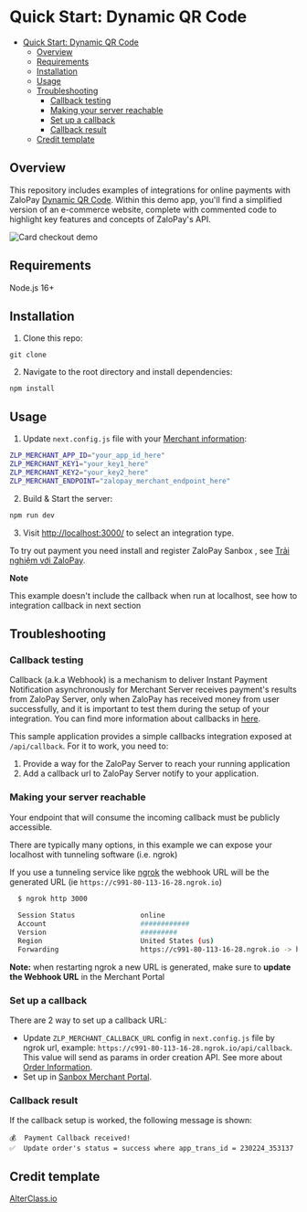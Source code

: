 # Quick Start: Dynamic QR Code

- [Quick Start: Dynamic QR Code](#quick-start-dynamic-qr-code)
  - [Overview](#overview)
  - [Requirements](#requirements)
  - [Installation](#installation)
  - [Usage](#usage)
  - [Troubleshooting](#troubleshooting)
    - [Callback testing](#callback-testing)
    - [Making your server reachable](#making-your-server-reachable)
    - [Set up a callback](#set-up-a-callback)
    - [Callback result](#callback-result)
  - [Credit template](#credit-template)



## Overview

This repository includes examples of integrations for online payments with ZaloPay [Dynamic QR Code](https://docs.zalopay.vn/v2/payments/qrcode/overview.html). Within this demo app, you'll find a simplified version of an e-commerce website, complete with commented code to highlight key features and concepts of ZaloPay's API.

![Card checkout demo](public/images/demo-qrscan.gif)

## Requirements

Node.js 16+

## Installation

1. Clone this repo:

```
git clone 
```

2. Navigate to the root directory and install dependencies:

```
npm install
```

## Usage

1. Update `next.config.js` file with your [Merchant information](https://docs.zalopay.vn/v2/start/):

```sh
ZLP_MERCHANT_APP_ID="your_app_id_here"
ZLP_MERCHANT_KEY1="your_key1_here"
ZLP_MERCHANT_KEY2="your_key2_here"
ZLP_MERCHANT_ENDPOINT="zalopay_merchant_endpoint_here"
```

2. Build & Start the server:

```sh
npm run dev
```

3. Visit [http://localhost:3000/](http://localhost:3000/) to select an integration type.

To try out payment you need install and register ZaloPay Sanbox , see [Trải nghiệm với ZaloPay](https://docs.zalopay.vn/v2/start/#A).

**Note**

This example doesn't include the callback when run at localhost, see how to integration callback in next section

## Troubleshooting 

### Callback testing

Callback (a.k.a Webhook) is a mechanism to deliver Instant Payment Notification asynchronously for Merchant Server receives payment's results from ZaloPay Server, only when ZaloPay has received money from user successfully, and it is important to test them during the setup of your integration.
You can find more information about callbacks in [here](https://docs.zalopay.vn/en/v2/general/overview.html#callback).

This sample application provides a simple callbacks integration exposed at `/api/callback`. For it to work, you need to:

1. Provide a way for the ZaloPay Server to reach your running application
2. Add a callback url to ZaloPay Server notify to your application.

### Making your server reachable

Your endpoint that will consume the incoming callback must be publicly accessible.

There are typically many options, in this example we can expose your localhost with tunneling software (i.e. ngrok)

If you use a tunneling service like [ngrok](ngrok) the webhook URL will be the generated URL (ie `https://c991-80-113-16-28.ngrok.io`)

```bash
  $ ngrok http 3000
  
  Session Status                online                                                                                           
  Account                       ############                                                                      
  Version                       #########                                                                                          
  Region                        United States (us)                                                                                 
  Forwarding                    https://c991-80-113-16-28.ngrok.io -> http://localhost:3000           
```

**Note:** when restarting ngrok a new URL is generated, make sure to **update the Webhook URL** in the Merchant Portal

### Set up a callback

There are 2 way to set up a callback URL:

- Update `ZLP_MERCHANT_CALLBACK_URL` config in `next.config.js` file by ngrok url, example: `https://c991-80-113-16-28.ngrok.io/api/callback`. This value will send as params
in order creation API. See more about [Order Information](https://docs.zalopay.vn/en/v2/general/overview.html#order-creation_order-information).
- Set up in [Sanbox Merchant Portal](https://sbmc.zalopay.vn/home).

### Callback result
If the callback setup is worked, the following message is shown:

```
💰  Payment Callback received!
✅  Update order's status = success where app_trans_id = 230224_353137
```

## Credit template

[AlterClass.io](https://github.com/AlterClassIO/ecommerce-nextjs-stripe-checkout)